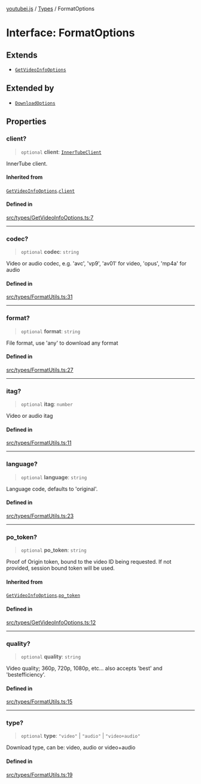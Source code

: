 [youtubei.js](../../../README.md) / [Types](../README.md) / FormatOptions

# Interface: FormatOptions

## Extends

- [`GetVideoInfoOptions`](GetVideoInfoOptions.md)

## Extended by

- [`DownloadOptions`](DownloadOptions.md)

## Properties

### client?

> `optional` **client**: [`InnerTubeClient`](../type-aliases/InnerTubeClient.md)

InnerTube client.

#### Inherited from

[`GetVideoInfoOptions`](GetVideoInfoOptions.md).[`client`](GetVideoInfoOptions.md#client)

#### Defined in

[src/types/GetVideoInfoOptions.ts:7](https://github.com/LuanRT/YouTube.js/blob/4ae0cc5c523a2080e68d6c0c1437c78fe318ea30/src/types/GetVideoInfoOptions.ts#L7)

***

### codec?

> `optional` **codec**: `string`

Video or audio codec, e.g. 'avc', 'vp9', 'av01' for video, 'opus', 'mp4a' for audio

#### Defined in

[src/types/FormatUtils.ts:31](https://github.com/LuanRT/YouTube.js/blob/4ae0cc5c523a2080e68d6c0c1437c78fe318ea30/src/types/FormatUtils.ts#L31)

***

### format?

> `optional` **format**: `string`

File format, use 'any' to download any format

#### Defined in

[src/types/FormatUtils.ts:27](https://github.com/LuanRT/YouTube.js/blob/4ae0cc5c523a2080e68d6c0c1437c78fe318ea30/src/types/FormatUtils.ts#L27)

***

### itag?

> `optional` **itag**: `number`

Video or audio itag

#### Defined in

[src/types/FormatUtils.ts:11](https://github.com/LuanRT/YouTube.js/blob/4ae0cc5c523a2080e68d6c0c1437c78fe318ea30/src/types/FormatUtils.ts#L11)

***

### language?

> `optional` **language**: `string`

Language code, defaults to 'original'.

#### Defined in

[src/types/FormatUtils.ts:23](https://github.com/LuanRT/YouTube.js/blob/4ae0cc5c523a2080e68d6c0c1437c78fe318ea30/src/types/FormatUtils.ts#L23)

***

### po\_token?

> `optional` **po\_token**: `string`

Proof of Origin token, bound to the video ID being requested.
If not provided, session bound token will be used.

#### Inherited from

[`GetVideoInfoOptions`](GetVideoInfoOptions.md).[`po_token`](GetVideoInfoOptions.md#po_token)

#### Defined in

[src/types/GetVideoInfoOptions.ts:12](https://github.com/LuanRT/YouTube.js/blob/4ae0cc5c523a2080e68d6c0c1437c78fe318ea30/src/types/GetVideoInfoOptions.ts#L12)

***

### quality?

> `optional` **quality**: `string`

Video quality; 360p, 720p, 1080p, etc... also accepts 'best' and 'bestefficiency'.

#### Defined in

[src/types/FormatUtils.ts:15](https://github.com/LuanRT/YouTube.js/blob/4ae0cc5c523a2080e68d6c0c1437c78fe318ea30/src/types/FormatUtils.ts#L15)

***

### type?

> `optional` **type**: `"video"` \| `"audio"` \| `"video+audio"`

Download type, can be: video, audio or video+audio

#### Defined in

[src/types/FormatUtils.ts:19](https://github.com/LuanRT/YouTube.js/blob/4ae0cc5c523a2080e68d6c0c1437c78fe318ea30/src/types/FormatUtils.ts#L19)
